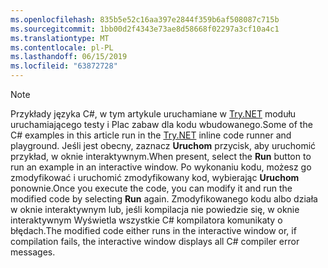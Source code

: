 ```yaml
---
ms.openlocfilehash: 835b5e52c16aa397e2844f359b6af508087c715b
ms.sourcegitcommit: 1bb00d2f4343e73ae8d58668f02297a3cf10a4c1
ms.translationtype: MT
ms.contentlocale: pl-PL
ms.lasthandoff: 06/15/2019
ms.locfileid: "63872728"
---
```


> [!NOTE]
> <span data-ttu-id="fcd8e-101">Przykłady języka C#, w tym artykule uruchamiane w [Try.NET](https://try.dot.net) modułu uruchamiającego testy i Plac zabaw dla kodu wbudowanego.</span><span class="sxs-lookup"><span data-stu-id="fcd8e-101">Some of the C# examples in this article run in the [Try.NET](https://try.dot.net) inline code runner and playground.</span></span> <span data-ttu-id="fcd8e-102">Jeśli jest obecny, zaznacz **Uruchom** przycisk, aby uruchomić przykład, w oknie interaktywnym.</span><span class="sxs-lookup"><span data-stu-id="fcd8e-102">When present, select the **Run** button to run an example in an interactive window.</span></span> <span data-ttu-id="fcd8e-103">Po wykonaniu kodu, możesz go zmodyfikować i uruchomić zmodyfikowany kod, wybierając **Uruchom** ponownie.</span><span class="sxs-lookup"><span data-stu-id="fcd8e-103">Once you execute the code, you can modify it and run the modified code by selecting **Run** again.</span></span> <span data-ttu-id="fcd8e-104">Zmodyfikowanego kodu albo działa w oknie interaktywnym lub, jeśli kompilacja nie powiedzie się, w oknie interaktywnym Wyświetla wszystkie C# kompilatora komunikaty o błędach.</span><span class="sxs-lookup"><span data-stu-id="fcd8e-104">The modified code either runs in the interactive window or, if compilation fails, the interactive window displays all C# compiler error messages.</span></span>  